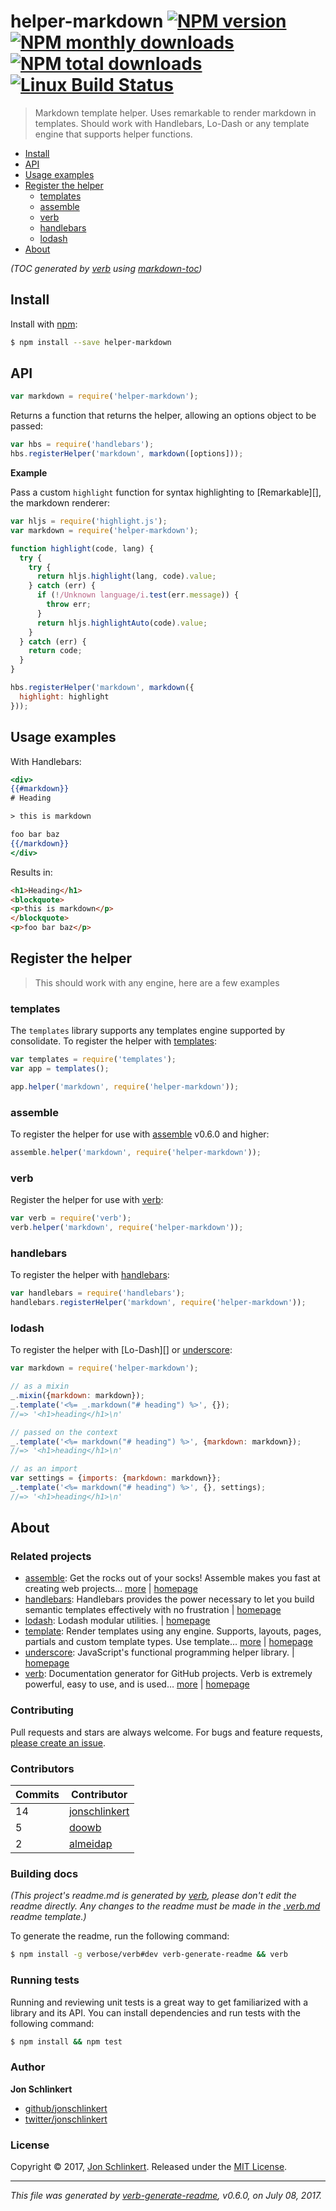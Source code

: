 # helper-markdown [![NPM version](https://img.shields.io/npm/v/helper-markdown.svg?style=flat)](https://www.npmjs.com/package/helper-markdown) [![NPM monthly downloads](https://img.shields.io/npm/dm/helper-markdown.svg?style=flat)](https://npmjs.org/package/helper-markdown) [![NPM total downloads](https://img.shields.io/npm/dt/helper-markdown.svg?style=flat)](https://npmjs.org/package/helper-markdown) [![Linux Build Status](https://img.shields.io/travis/helpers/helper-markdown.svg?style=flat&label=Travis)](https://travis-ci.org/helpers/helper-markdown)

> Markdown template helper. Uses remarkable to render markdown in templates. Should work with Handlebars, Lo-Dash or any template engine that supports helper functions.

- [Install](#install)
- [API](#api)
- [Usage examples](#usage-examples)
- [Register the helper](#register-the-helper)
  * [templates](#templates)
  * [assemble](#assemble)
  * [verb](#verb)
  * [handlebars](#handlebars)
  * [lodash](#lodash)
- [About](#about)

_(TOC generated by [verb](https://github.com/verbose/verb) using [markdown-toc](https://github.com/jonschlinkert/markdown-toc))_

## Install

Install with [npm](https://www.npmjs.com/):

```sh
$ npm install --save helper-markdown
```

## API

```js
var markdown = require('helper-markdown');
```

Returns a function that returns the helper, allowing an options object to be passed:

```js
var hbs = require('handlebars');
hbs.registerHelper('markdown', markdown([options]));
```

**Example**

Pass a custom `highlight` function for syntax highlighting to [Remarkable][], the markdown renderer:

```js
var hljs = require('highlight.js');
var markdown = require('helper-markdown');

function highlight(code, lang) {
  try {
    try {
      return hljs.highlight(lang, code).value;
    } catch (err) {
      if (!/Unknown language/i.test(err.message)) {
        throw err;
      }
      return hljs.highlightAuto(code).value;
    }
  } catch (err) {
    return code;
  }
}

hbs.registerHelper('markdown', markdown({
  highlight: highlight  
}));
```

## Usage examples

With Handlebars:

```handlebars
<div>
{{#markdown}}
# Heading

> this is markdown

foo bar baz
{{/markdown}}
</div>
```

Results in:

```html
<h1>Heading</h1>
<blockquote>
<p>this is markdown</p>
</blockquote>
<p>foo bar baz</p>
```

## Register the helper

> This should work with any engine, here are a few examples

### templates

The `templates` library supports any templates engine supported by consolidate. To register the helper with [templates](https://github.com/jonschlinkert/templates):

```js
var templates = require('templates');
var app = templates();

app.helper('markdown', require('helper-markdown'));
```

### assemble

To register the helper for use with [assemble](https://github.com/assemble/assemble) v0.6.0 and higher:

```js
assemble.helper('markdown', require('helper-markdown'));
```

### verb

Register the helper for use with [verb](https://github.com/verbose/verb):

```js
var verb = require('verb');
verb.helper('markdown', require('helper-markdown'));
```

### handlebars

To register the helper with [handlebars](http://www.handlebarsjs.com/):

```js
var handlebars = require('handlebars');
handlebars.registerHelper('markdown', require('helper-markdown'));
```

### lodash

To register the helper with [Lo-Dash][] or [underscore](http://underscorejs.org):

```js
var markdown = require('helper-markdown');

// as a mixin
_.mixin({markdown: markdown});
_.template('<%= _.markdown("# heading") %>', {});
//=> '<h1>heading</h1>\n'

// passed on the context
_.template('<%= markdown("# heading") %>', {markdown: markdown});
//=> '<h1>heading</h1>\n'

// as an import
var settings = {imports: {markdown: markdown}};
_.template('<%= markdown("# heading") %>', {}, settings);
//=> '<h1>heading</h1>\n'
```

## About

### Related projects

* [assemble](https://www.npmjs.com/package/assemble): Get the rocks out of your socks! Assemble makes you fast at creating web projects… [more](https://github.com/assemble/assemble) | [homepage](https://github.com/assemble/assemble "Get the rocks out of your socks! Assemble makes you fast at creating web projects. Assemble is used by thousands of projects for rapid prototyping, creating themes, scaffolds, boilerplates, e-books, UI components, API documentation, blogs, building websit")
* [handlebars](https://www.npmjs.com/package/handlebars): Handlebars provides the power necessary to let you build semantic templates effectively with no frustration | [homepage](http://www.handlebarsjs.com/ "Handlebars provides the power necessary to let you build semantic templates effectively with no frustration")
* [lodash](https://www.npmjs.com/package/lodash): Lodash modular utilities. | [homepage](https://lodash.com/ "Lodash modular utilities.")
* [template](https://www.npmjs.com/package/template): Render templates using any engine. Supports, layouts, pages, partials and custom template types. Use template… [more](https://github.com/jonschlinkert/template) | [homepage](https://github.com/jonschlinkert/template "Render templates using any engine. Supports, layouts, pages, partials and custom template types. Use template helpers, middleware, routes, loaders, and lots more. Powers assemble, verb and other node.js apps.")
* [underscore](https://www.npmjs.com/package/underscore): JavaScript's functional programming helper library. | [homepage](http://underscorejs.org "JavaScript's functional programming helper library.")
* [verb](https://www.npmjs.com/package/verb): Documentation generator for GitHub projects. Verb is extremely powerful, easy to use, and is used… [more](https://github.com/verbose/verb) | [homepage](https://github.com/verbose/verb "Documentation generator for GitHub projects. Verb is extremely powerful, easy to use, and is used on hundreds of projects of all sizes to generate everything from API docs to readmes.")

### Contributing

Pull requests and stars are always welcome. For bugs and feature requests, [please create an issue](../../issues/new).

### Contributors

| **Commits** | **Contributor** | 
| --- | --- |
| 14 | [jonschlinkert](https://github.com/jonschlinkert) |
| 5 | [doowb](https://github.com/doowb) |
| 2 | [almeidap](https://github.com/almeidap) |

### Building docs

_(This project's readme.md is generated by [verb](https://github.com/verbose/verb-generate-readme), please don't edit the readme directly. Any changes to the readme must be made in the [.verb.md](.verb.md) readme template.)_

To generate the readme, run the following command:

```sh
$ npm install -g verbose/verb#dev verb-generate-readme && verb
```

### Running tests

Running and reviewing unit tests is a great way to get familiarized with a library and its API. You can install dependencies and run tests with the following command:

```sh
$ npm install && npm test
```

### Author

**Jon Schlinkert**

* [github/jonschlinkert](https://github.com/jonschlinkert)
* [twitter/jonschlinkert](https://twitter.com/jonschlinkert)

### License

Copyright © 2017, [Jon Schlinkert](https://github.com/jonschlinkert).
Released under the [MIT License](LICENSE).

***

_This file was generated by [verb-generate-readme](https://github.com/verbose/verb-generate-readme), v0.6.0, on July 08, 2017._
